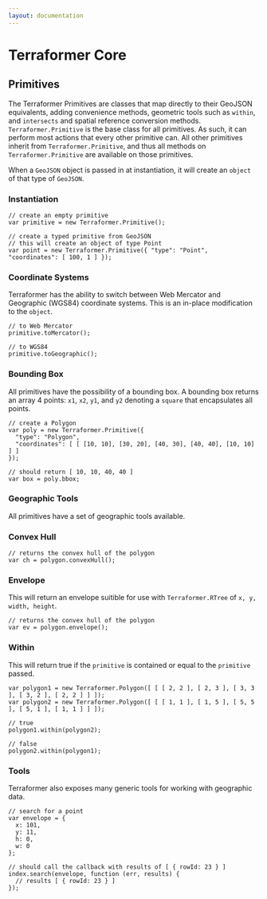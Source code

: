 ```yaml
---
layout: documentation
---
```

# Terraformer Core

## Primitives

The Terraformer Primitives are classes that map directly to their GeoJSON equivalents, adding convenience methods, geometric tools such as `within`, and `intersects` and spatial reference conversion methods.
`Terraformer.Primitive` is the base class for all primitives.  As such, it can perform most actions that every other primitive can.  All other primitives inherit from `Terraformer.Primitive`, and thus all methods on `Terraformer.Primitive` are available on those primitives.

When a `GeoJSON` object is passed in at instantiation, it will create an `object` of that type of `GeoJSON`.

### Instantiation

    // create an empty primitive
    var primitive = new Terraformer.Primitive();

    // create a typed primitive from GeoJSON
    // this will create an object of type Point
    var point = new Terraformer.Primitive({ "type": "Point", "coordinates": [ 100, 1 ] });

### Coordinate Systems

Terraformer has the ability to switch between Web Mercator and Geographic (WGS84) coordinate systems.  This is an in-place modification to the `object`.

    // to Web Mercator
    primitive.toMercator();

    // to WGS84
    primitive.toGeographic();

### Bounding Box

All primitives have the possibility of a bounding box.  A bounding box returns an array 4 points: `x1`, `x2`, `y1`, and `y2` denoting a `square` that encapsulates all points.

    // create a Polygon
    var poly = new Terraformer.Primitive({
      "type": "Polygon",
      "coordinates": [ [ [10, 10], [30, 20], [40, 30], [40, 40], [10, 10] ] ]
    });

    // should return [ 10, 10, 40, 40 ]
    var box = poly.bbox;

### Geographic Tools

All primitives have a set of geographic tools available.

### Convex Hull

    // returns the convex hull of the polygon
    var ch = polygon.convexHull();

### Envelope

This will return an envelope suitible for use with `Terraformer.RTree` of `x, y, width, height`.

    // returns the convex hull of the polygon
    var ev = polygon.envelope();

### Within

This will return true if the `primitive` is contained or equal to the `primitive` passed.

    var polygon1 = new Terraformer.Polygon([ [ [ 2, 2 ], [ 2, 3 ], [ 3, 3 ], [ 3, 2 ], [ 2, 2 ] ] ]);
    var polygon2 = new Terraformer.Polygon([ [ [ 1, 1 ], [ 1, 5 ], [ 5, 5 ], [ 5, 1 ], [ 1, 1 ] ] ]);

    // true
    polygon1.within(polygon2);

    // false
    polygon2.within(polygon1);

### Tools

Terraformer also exposes many generic tools for working with geographic data.

    // search for a point
    var envelope = {
      x: 101,
      y: 11,
      h: 0,
      w: 0
    };

    // should call the callback with results of [ { rowId: 23 } ]
    index.search(envelope, function (err, results) {
      // results [ { rowId: 23 } ]
    });